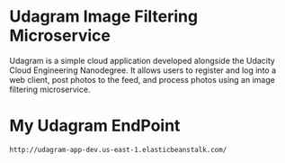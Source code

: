 # Udagram Image Filtering Microservice

Udagram is a simple cloud application developed alongside the Udacity Cloud Engineering Nanodegree. It allows users to register and log into a web client, post photos to the feed, and process photos using an image filtering microservice.

# My Udagram EndPoint
```
http://udagram-app-dev.us-east-1.elasticbeanstalk.com/
```